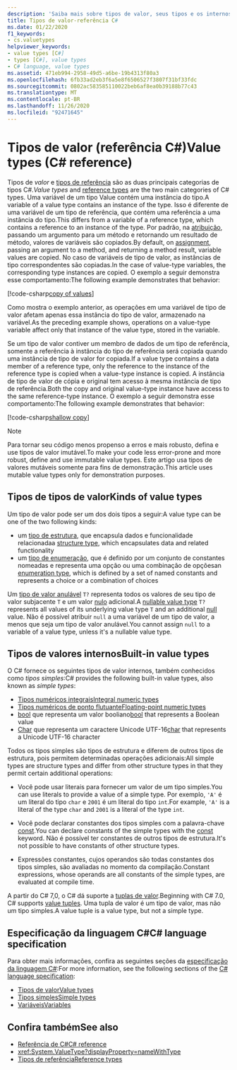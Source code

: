 ```yaml
---
description: 'Saiba mais sobre tipos de valor, seus tipos e os internos em C #'
title: Tipos de valor-referência C#
ms.date: 01/22/2020
f1_keywords:
- cs.valuetypes
helpviewer_keywords:
- value types [C#]
- types [C#], value types
- C# language, value types
ms.assetid: 471eb994-2958-49d5-a6be-19b4313f80a3
ms.openlocfilehash: 6fb33ad2eb3f6a5e8f6506527f3807f31bf33fdc
ms.sourcegitcommit: 0802ac583585110022beb6af8ea0b39188b77c43
ms.translationtype: MT
ms.contentlocale: pt-BR
ms.lasthandoff: 11/26/2020
ms.locfileid: "92471645"
---
```

# <a name="value-types-c-reference"></a><span data-ttu-id="105bf-103">Tipos de valor (referência C#)</span><span class="sxs-lookup"><span data-stu-id="105bf-103">Value types (C# reference)</span></span>

<span data-ttu-id="105bf-104">Tipos de *valor* e [tipos de referência](../keywords/reference-types.md) são as duas principais categorias de tipos C#.</span><span class="sxs-lookup"><span data-stu-id="105bf-104">*Value types* and [reference types](../keywords/reference-types.md) are the two main categories of C# types.</span></span> <span data-ttu-id="105bf-105">Uma variável de um tipo Value contém uma instância do tipo.</span><span class="sxs-lookup"><span data-stu-id="105bf-105">A variable of a value type contains an instance of the type.</span></span> <span data-ttu-id="105bf-106">Isso é diferente de uma variável de um tipo de referência, que contém uma referência a uma instância do tipo.</span><span class="sxs-lookup"><span data-stu-id="105bf-106">This differs from a variable of a reference type, which contains a reference to an instance of the type.</span></span> <span data-ttu-id="105bf-107">Por padrão, na [atribuição](../operators/assignment-operator.md), passando um argumento para um método e retornando um resultado de método, valores de variáveis são copiados.</span><span class="sxs-lookup"><span data-stu-id="105bf-107">By default, on [assignment](../operators/assignment-operator.md), passing an argument to a method, and returning a method result, variable values are copied.</span></span> <span data-ttu-id="105bf-108">No caso de variáveis de tipo de valor, as instâncias de tipo correspondentes são copiadas.</span><span class="sxs-lookup"><span data-stu-id="105bf-108">In the case of value-type variables, the corresponding type instances are copied.</span></span> <span data-ttu-id="105bf-109">O exemplo a seguir demonstra esse comportamento:</span><span class="sxs-lookup"><span data-stu-id="105bf-109">The following example demonstrates that behavior:</span></span>

[!code-csharp[copy of values](snippets/shared/ValueTypes.cs#ValueTypeCopied)]

<span data-ttu-id="105bf-110">Como mostra o exemplo anterior, as operações em uma variável de tipo de valor afetam apenas essa instância do tipo de valor, armazenado na variável.</span><span class="sxs-lookup"><span data-stu-id="105bf-110">As the preceding example shows, operations on a value-type variable affect only that instance of the value type, stored in the variable.</span></span>

<span data-ttu-id="105bf-111">Se um tipo de valor contiver um membro de dados de um tipo de referência, somente a referência à instância do tipo de referência será copiada quando uma instância de tipo de valor for copiada.</span><span class="sxs-lookup"><span data-stu-id="105bf-111">If a value type contains a data member of a reference type, only the reference to the instance of the reference type is copied when a value-type instance is copied.</span></span> <span data-ttu-id="105bf-112">A instância de tipo de valor de cópia e original tem acesso à mesma instância de tipo de referência.</span><span class="sxs-lookup"><span data-stu-id="105bf-112">Both the copy and original value-type instance have access to the same reference-type instance.</span></span> <span data-ttu-id="105bf-113">O exemplo a seguir demonstra esse comportamento:</span><span class="sxs-lookup"><span data-stu-id="105bf-113">The following example demonstrates that behavior:</span></span>

[!code-csharp[shallow copy](snippets/shared/ValueTypes.cs#ShallowCopy)]

> [!NOTE]
> <span data-ttu-id="105bf-114">Para tornar seu código menos propenso a erros e mais robusto, defina e use tipos de valor imutável.</span><span class="sxs-lookup"><span data-stu-id="105bf-114">To make your code less error-prone and more robust, define and use immutable value types.</span></span> <span data-ttu-id="105bf-115">Este artigo usa tipos de valores mutáveis somente para fins de demonstração.</span><span class="sxs-lookup"><span data-stu-id="105bf-115">This article uses mutable value types only for demonstration purposes.</span></span>

## <a name="kinds-of-value-types"></a><span data-ttu-id="105bf-116">Tipos de tipos de valor</span><span class="sxs-lookup"><span data-stu-id="105bf-116">Kinds of value types</span></span>

<span data-ttu-id="105bf-117">Um tipo de valor pode ser um dos dois tipos a seguir:</span><span class="sxs-lookup"><span data-stu-id="105bf-117">A value type can be one of the two following kinds:</span></span>

- <span data-ttu-id="105bf-118">um [tipo de estrutura](struct.md), que encapsula dados e funcionalidade relacionada</span><span class="sxs-lookup"><span data-stu-id="105bf-118">a [structure type](struct.md), which encapsulates data and related functionality</span></span>
- <span data-ttu-id="105bf-119">um [tipo de enumeração](enum.md), que é definido por um conjunto de constantes nomeadas e representa uma opção ou uma combinação de opções</span><span class="sxs-lookup"><span data-stu-id="105bf-119">an [enumeration type](enum.md), which is defined by a set of named constants and represents a choice or a combination of choices</span></span>

<span data-ttu-id="105bf-120">Um [tipo de valor anulável](nullable-value-types.md) `T?` representa todos os valores de seu tipo de valor subjacente `T` e um valor [nulo](../keywords/null.md) adicional.</span><span class="sxs-lookup"><span data-stu-id="105bf-120">A [nullable value type](nullable-value-types.md) `T?` represents all values of its underlying value type `T` and an additional [null](../keywords/null.md) value.</span></span> <span data-ttu-id="105bf-121">Não é possível atribuir `null` a uma variável de um tipo de valor, a menos que seja um tipo de valor anulável.</span><span class="sxs-lookup"><span data-stu-id="105bf-121">You cannot assign `null` to a variable of a value type, unless it's a nullable value type.</span></span>

## <a name="built-in-value-types"></a><span data-ttu-id="105bf-122">Tipos de valores internos</span><span class="sxs-lookup"><span data-stu-id="105bf-122">Built-in value types</span></span>

<span data-ttu-id="105bf-123">O C# fornece os seguintes tipos de valor internos, também conhecidos como *tipos simples*:</span><span class="sxs-lookup"><span data-stu-id="105bf-123">C# provides the following built-in value types, also known as *simple types*:</span></span>

- [<span data-ttu-id="105bf-124">Tipos numéricos integrais</span><span class="sxs-lookup"><span data-stu-id="105bf-124">Integral numeric types</span></span>](integral-numeric-types.md)
- [<span data-ttu-id="105bf-125">Tipos numéricos de ponto flutuante</span><span class="sxs-lookup"><span data-stu-id="105bf-125">Floating-point numeric types</span></span>](floating-point-numeric-types.md)
- <span data-ttu-id="105bf-126">[bool](bool.md) que representa um valor booliano</span><span class="sxs-lookup"><span data-stu-id="105bf-126">[bool](bool.md) that represents a Boolean value</span></span>
- <span data-ttu-id="105bf-127">[Char](char.md) que representa um caractere Unicode UTF-16</span><span class="sxs-lookup"><span data-stu-id="105bf-127">[char](char.md) that represents a Unicode UTF-16 character</span></span>

<span data-ttu-id="105bf-128">Todos os tipos simples são tipos de estrutura e diferem de outros tipos de estrutura, pois permitem determinadas operações adicionais:</span><span class="sxs-lookup"><span data-stu-id="105bf-128">All simple types are structure types and differ from other structure types in that they permit certain additional operations:</span></span>

- <span data-ttu-id="105bf-129">Você pode usar literais para fornecer um valor de um tipo simples.</span><span class="sxs-lookup"><span data-stu-id="105bf-129">You can use literals to provide a value of a simple type.</span></span> <span data-ttu-id="105bf-130">Por exemplo, `'A'` é um literal do tipo `char` e `2001` é um literal do tipo `int`.</span><span class="sxs-lookup"><span data-stu-id="105bf-130">For example, `'A'` is a literal of the type `char` and `2001` is a literal of the type `int`.</span></span>

- <span data-ttu-id="105bf-131">Você pode declarar constantes dos tipos simples com a palavra-chave [const](../keywords/const.md).</span><span class="sxs-lookup"><span data-stu-id="105bf-131">You can declare constants of the simple types with the [const](../keywords/const.md) keyword.</span></span> <span data-ttu-id="105bf-132">Não é possível ter constantes de outros tipos de estrutura.</span><span class="sxs-lookup"><span data-stu-id="105bf-132">It's not possible to have constants of other structure types.</span></span>

- <span data-ttu-id="105bf-133">Expressões constantes, cujos operandos são todas constantes dos tipos simples, são avaliadas no momento da compilação.</span><span class="sxs-lookup"><span data-stu-id="105bf-133">Constant expressions, whose operands are all constants of the simple types, are evaluated at compile time.</span></span>

<span data-ttu-id="105bf-134">A partir do C# 7,0, o C# dá suporte a [tuplas de valor](value-tuples.md).</span><span class="sxs-lookup"><span data-stu-id="105bf-134">Beginning with C# 7.0, C# supports [value tuples](value-tuples.md).</span></span> <span data-ttu-id="105bf-135">Uma tupla de valor é um tipo de valor, mas não um tipo simples.</span><span class="sxs-lookup"><span data-stu-id="105bf-135">A value tuple is a value type, but not a simple type.</span></span>

## <a name="c-language-specification"></a><span data-ttu-id="105bf-136">Especificação da linguagem C#</span><span class="sxs-lookup"><span data-stu-id="105bf-136">C# language specification</span></span>

<span data-ttu-id="105bf-137">Para obter mais informações, confira as seguintes seções da [especificação da linguagem C#](~/_csharplang/spec/introduction.md):</span><span class="sxs-lookup"><span data-stu-id="105bf-137">For more information, see the following sections of the [C# language specification](~/_csharplang/spec/introduction.md):</span></span>

- [<span data-ttu-id="105bf-138">Tipos de valor</span><span class="sxs-lookup"><span data-stu-id="105bf-138">Value types</span></span>](~/_csharplang/spec/types.md#value-types)
- [<span data-ttu-id="105bf-139">Tipos simples</span><span class="sxs-lookup"><span data-stu-id="105bf-139">Simple types</span></span>](~/_csharplang/spec/types.md#simple-types)
- [<span data-ttu-id="105bf-140">Variáveis</span><span class="sxs-lookup"><span data-stu-id="105bf-140">Variables</span></span>](~/_csharplang/spec/variables.md)

## <a name="see-also"></a><span data-ttu-id="105bf-141">Confira também</span><span class="sxs-lookup"><span data-stu-id="105bf-141">See also</span></span>

- [<span data-ttu-id="105bf-142">Referência de C#</span><span class="sxs-lookup"><span data-stu-id="105bf-142">C# reference</span></span>](../index.md)
- <xref:System.ValueType?displayProperty=nameWithType>
- [<span data-ttu-id="105bf-143">Tipos de referência</span><span class="sxs-lookup"><span data-stu-id="105bf-143">Reference types</span></span>](../keywords/reference-types.md)
